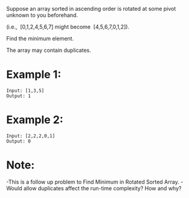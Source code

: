 Suppose an array sorted in ascending order is rotated at some pivot unknown to you beforehand.

(i.e.,  [0,1,2,4,5,6,7] might become  [4,5,6,7,0,1,2]).

Find the minimum element.

The array may contain duplicates.

# Example 1:
```
Input: [1,3,5]
Output: 1
```
# Example 2:
```
Input: [2,2,2,0,1]
Output: 0
```
# Note:

-This is a follow up problem to Find Minimum in Rotated Sorted Array.
-Would allow duplicates affect the run-time complexity? How and why?